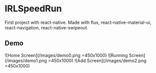 # IRLSpeedRun
First project with react-native. Made with flux, react-native-material-ui, react-navigation, react-native-swipeout.

## Demo
![Home Screen](/images/demo0.png =450x1000)
![Running Screen](/images/demo1.png =450x1000)
![Add Screen](/images/demo2.png =450x1000)


